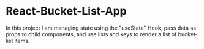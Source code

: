 # React-Bucket-List-App
In this project I am managing state using the "useState" Hook, pass data as props to child components, and use lists and keys to render a list of bucket-list items.
